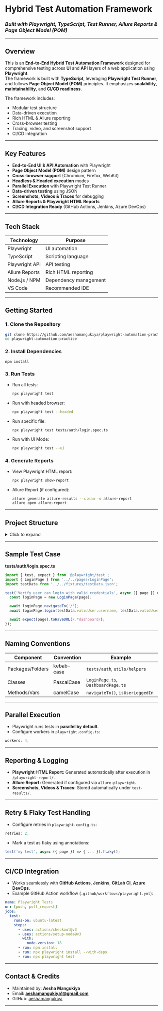 # Hybrid Test Automation Framework  
### *Built with Playwright, TypeScript, Test Runner, Allure Reports & Page Object Model (POM)*

---

## Overview

This is an **End-to-End Hybrid Test Automation Framework** designed for comprehensive testing across **UI** and **API** layers of a web application using **Playwright**.  
The framework is built with **TypeScript**, leveraging **Playwright Test Runner**, and follows **Page Object Model (POM)** principles. It emphasizes **scalability**, **maintainability**, and **CI/CD readiness**.

The framework includes:
- Modular test structure
- Data-driven execution
- Rich HTML & Allure reporting
- Cross-browser testing
- Tracing, video, and screenshot support
- CI/CD integration

---

## Key Features

- **End-to-End UI & API Automation** with Playwright
- **Page Object Model (POM)** design pattern
- **Cross-browser support** (Chromium, Firefox, WebKit)
- **Headless & Headed execution** modes
- **Parallel Execution** with Playwright Test Runner
- **Data-driven testing** using JSON
- **Screenshots, Videos & Traces** for debugging
- **Allure Reports & Playwright HTML Reports**
- **CI/CD Integration Ready** (GitHub Actions, Jenkins, Azure DevOps)

---

## Tech Stack

| Technology     | Purpose                         |
|----------------|---------------------------------|
| Playwright     | UI automation                   |
| TypeScript     | Scripting language              |
| Playwright API | API testing                     |
| Allure Reports | Rich HTML reporting             |
| Node.js / NPM  | Dependency management           |
| VS Code        | Recommended IDE                 |

---

## Getting Started

### 1. Clone the Repository
```bash
git clone https://github.com/aeshamangukiya/playwright-automation-practice
cd playwright-automation-practice
```

### 2. Install Dependencies
```bash
npm install
```

### 3. Run Tests
- Run all tests:
  ```bash
  npx playwright test
  ```

- Run with headed browser:
  ```bash
  npx playwright test --headed
  ```

- Run specific file:
  ```bash
  npx playwright test tests/auth/login.spec.ts
  ```

- Run with UI Mode:
  ```bash
  npx playwright test --ui
  ```

### 4. Generate Reports
- View Playwright HTML report:
  ```bash
  npx playwright show-report
  ```

- Allure Report (if configured):
  ```bash
  allure generate allure-results --clean -o allure-report
  allure open allure-report
  ```

---

## Project Structure
<details> <summary>Click to expand</summary>

```text
📁 playwright-automation-practice/
├── 📄 playwright.config.ts        # Global configuration (baseURL, retries, etc.)
├── 📄 package.json                # NPM dependencies & scripts
├── 📄 tsconfig.json               # TypeScript configuration

📁 tests/                          # Test specs
│   ├── 📁 auth/
│   │   └── login.spec.ts          # Login tests
│   ├── 📁 dashboard/
│   │   └── dashboard.spec.ts      # Dashboard tests
│   └── other-feature.spec.ts

📁 pages/                          # Page Object Model (POM) classes
│   └── LoginPage.ts
│   └── DashboardPage.ts

📁 fixtures/                       # Test data, custom fixtures
│   └── testData.json

📁 utils/                          # Helper utilities
│   └── helpers.ts

📁 reports/                        # Auto-generated HTML & Allure reports
```
</details>

---

## Sample Test Case

**tests/auth/login.spec.ts**
```ts
import { test, expect } from '@playwright/test';
import { LoginPage } from '../../pages/LoginPage';
import testData from '../../fixtures/testData.json';

test('Verify user can login with valid credentials', async ({ page }) => {
  const loginPage = new LoginPage(page);

  await loginPage.navigateTo('/');
  await loginPage.login(testData.validUser.username, testData.validUser.password);

  await expect(page).toHaveURL(/.*dashboard/);
});
```

---

## Naming Conventions

| Component        | Convention | Example                         |
| ---------------- | ---------- | ------------------------------- |
| Packages/Folders | kebab-case | `tests/auth`, `utils/helpers`   |
| Classes          | PascalCase | `LoginPage.ts`, `DashboardPage.ts` |
| Methods/Vars     | camelCase  | `navigateTo()`, `isUserLoggedIn` |

---

## Parallel Execution
- Playwright runs tests in **parallel by default**.
- Configure workers in `playwright.config.ts`:
```ts
workers: 4,
```

---

## Reporting & Logging
- **Playwright HTML Report:** Generated automatically after execution in `/playwright-report/`.
- **Allure Report:** Generated if configured via `allure-playwright`.
- **Screenshots, Videos & Traces:** Stored automatically under `test-results/`.

---

## Retry & Flaky Test Handling
- Configure retries in `playwright.config.ts`:
```ts
retries: 2,
```
- Mark a test as flaky using annotations:
```ts
test('my test', async ({ page }) => { ... }).flaky();
```

---

## CI/CD Integration
- Works seamlessly with **GitHub Actions**, **Jenkins**, **GitLab CI**, **Azure DevOps**.
- Example GitHub Action workflow (`.github/workflows/playwright.yml`):
```yaml
name: Playwright Tests
on: [push, pull_request]
jobs:
  test:
    runs-on: ubuntu-latest
    steps:
      - uses: actions/checkout@v3
      - uses: actions/setup-node@v3
        with:
          node-version: 18
      - run: npm install
      - run: npx playwright install --with-deps
      - run: npx playwright test
```

---

## Contact & Credits
- Maintained by: **Aesha Mangukiya**  
- Email: **aeshamangukiya1@gmail.com**  
- GitHub: [aeshamangukiya](https://github.com/aeshamangukiya)

---
